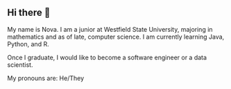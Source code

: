 ## Hi there 👋

My name is Nova. I am a junior at Westfield State University, majoring in mathematics and as of late, computer science. I am currently learning Java, Python, and R.

Once I graduate, I would like to become a software engineer or a data scientist.

My pronouns are: He/They

<!--

**NovaS007/NovaS007** is a ✨ _special_ ✨ repository because its `README.md` (this file) appears on your GitHub profile.

Here are some ideas to get you started:

- 🔭 I’m currently working on ...
- 🌱 I’m currently learning ...
- 👯 I’m looking to collaborate on ...
- 🤔 I’m looking for help with ...
- 💬 Ask me about ...
- 📫 How to reach me: ...
- 😄 Pronouns: ...
- ⚡ Fun fact: ...

-->
